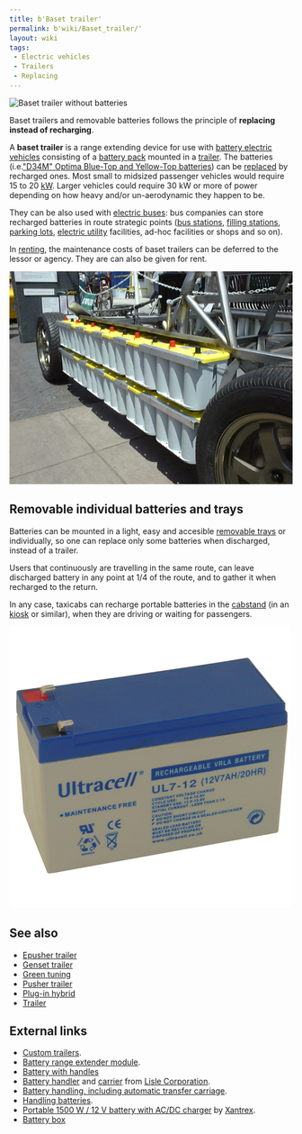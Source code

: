 ```yaml
---
title: b'Baset trailer'
permalink: b'wiki/Baset_trailer/'
layout: wiki
tags:
 - Electric vehicles
 - Trailers
 - Replacing
---
```


![Baset trailer without
batteries](baset_trailer.jpg "Baset trailer without batteries")

Baset trailers and removable batteries follows the principle of
**replacing instead of recharging**.

A **baset trailer** is a range extending device for use with [battery
electric vehicles](battery_electric_vehicle "wikilink") consisting of a
[battery pack](battery_pack "wikilink") mounted in a
[trailer](trailer "wikilink"). The batteries (i.e.["D34M" Optima
Blue-Top and Yellow-Top
batteries](http://enviromotors.com/wiki/index.php/Sparrow/Batteries))
can be [replaced](wikt:replace "wikilink") by recharged ones. Most small
to midsized passenger vehicles would require 15 to 20
[kW](wikipedia:kW "wikilink"). Larger vehicles could require 30 kW or
more of power depending on how heavy and/or un-aerodynamic they happen
to be.

They can be also used with [electric buses](electric_bus "wikilink"):
bus companies can store recharged batteries in route strategic points
([bus stations](wikipedia:bus_station "wikilink"), [filling
stations](wikipedia:filling_station "wikilink"), [parking
lots](wikipedia:parking_lot "wikilink"), [electric
utility](wikipedia:electric_utility "wikilink") facilities, ad-hoc
facilities or shops and so on).

In [renting](wikipedia:renting "wikilink"), the maintenance costs of
baset trailers can be deferred to the lessor or agency. They are can
also be given for rent.

![Battery package](Acp_tzero_dsc00309.jpg "Battery package")

Removable individual batteries and trays
----------------------------------------

Batteries can be mounted in a light, easy and accesible [removable
trays](removable_tray "wikilink") or individually, so one can replace
only some batteries when discharged, instead of a trailer.

Users that continuously are travelling in the same route, can leave
discharged battery in any point at 1/4 of the route, and to gather it
when recharged to the return.

In any case, taxicabs can recharge portable batteries in the
[cabstand](wikipedia:Taxicab_stand "wikilink") (in an
[kiosk](wikipedia:kiosk "wikilink") or similar), when they are driving
or waiting for passengers.

![Individual battery ](UL20712.jpg "Individual battery ")

See also
--------

-   [Epusher trailer](/wiki/Epusher_trailer "wikilink")
-   [Genset trailer](/wiki/Genset_trailer "wikilink")
-   [Green tuning](/wiki/Green_tuning "wikilink")
-   [Pusher trailer](/wiki/Pusher_trailer "wikilink")
-   [Plug-in hybrid](/wiki/Plug-in_hybrid "wikilink")
-   [Trailer](/wiki/Trailer "wikilink")

External links
--------------

-   [Custom trailers](http://apple-trailers.com/custom.htm).
-   [Battery range extender
    module](http://en.wikipedia.org/wiki/Battery_range_extender_module).
-   [Battery with
    handles](http://www.independent-power.com/batteries.htm)
-   [Battery
    handler](http://www.lislecorp.com/tool_detail.cfm?detail=1024) and
    [carrier](http://www.lislecorp.com/tool_detail.cfm?detail=1056) from
    [Lisle Corporation](/wiki/Lisle_Corporation "wikilink").
-   [Battery handling, including automatic transfer
    carriage](http://www.bhs1.com).
-   [Handling
    batteries](http://www.geocities.com/waynem48/battery/BATTERY6.HTML).
-   [Portable 1500 W / 12 V battery with AC/DC
    charger](http://www.xantrex.com/web/id/63/p/1/pt/10/product.asp) by
    [Xantrex](/wiki/Xantrex "wikilink").
-   [Battery box](http://www.beevo.com/battery_box.htm)

